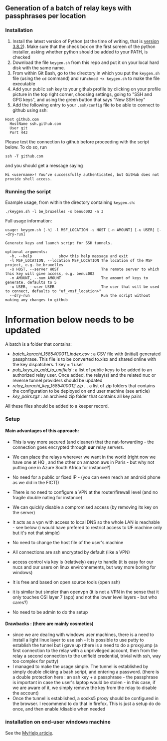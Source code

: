 ## Generation of a batch of relay keys with passphrases per location
### Installation
1. Install the latest version of Python (at the time of writing, that is [version 3.8.2](https://www.python.org/ftp/python/3.8.2/python-3.8.2-amd64-webinstall.exe)). Make sure that the check box on the first screen of the python installer, asking whether python should be added to your PATH, is checked
2. Download the file `keygen.sh` from this repo and put it on your local hard disk with the same name.
3. From within Git Bash, go to the directory in which you put the `keygen.sh` file (using the `cd` command) and run`chmod +x keygen.sh` to make the file executable
4. Add your public ssh key to your github profile by clicking on your profile picture in the top right corner, choosing settings, going to "SSH and GPG keys", and using the green button that says "New SSH key"
5. Add the following entry to your `.ssh/config` file to be able to connect to github using ssh:
```
Host github.com
  HostName ssh.github.com
  User git
  Port 443
```

Please test the connection to github before proceeding with the script below. To do so, run
```
ssh -T github.com
```
and you should get a message saying
```
Hi <username>! You've successfully authenticated, but GitHub does not provide shell access.
```

### Running the script
Example usage, from within the directory containing `keygen.sh`:
```
./keygen.sh -l be_bruxelles -s benuc002 -n 3
```

Full usage information:
```
usage: keygen.sh [-h] -l MSF_LOCATION -s HOST [-n AMOUNT] [-u USER] [--dry-run]

Generate keys and launch script for SSH tunnels.

optional arguments:
  -h, --help            show this help message and exit
  -l MSF_LOCATION, --location MSF_LOCATION The location of the MSF project, e.g. be_bruxelles
  -s HOST, --server HOST                   The remote server to which this key will give access, e.g. benuc002
  -n AMOUNT, --num AMOUNT                  The amount of keys to generate, defaults to 5
  -u USER, --user USER                     The user that will be used to connect, defaults to "uf_<msf_location>"
  --dry-run                                Run the script without making any changes to github
```

# Information below needs to be updated

A batch is a folder that contains:
 - *batch_karachi_1585400011_index.csv* : a CSV file with (initial) generated passphrase. This file is to be converted to.xlsx and shared online with the key dispatchers. 1 key = 1 user
 - *pub_keys_to_add_to_unifield* : a list of public keys to be added to an authorized relay user. Once added, the relay(s) and the related nuc or reverse tunnel providers should be updated
- *relay_karachi_key_1585400012.zip ...* a list of zip folders that contains the configuration to be deployed on end user machine (see article) 
- *key_pairs.tgz* : an archived zip folder that contains all key pairs

All these files should be added to a keeper record.
### Setup

#### Main advantages of this approach:

-   This is way more secured (and cleaner) that the nat-forwarding - the connection goes encrypted through  **our**  relay servers.
-   We can place the relays wherever we want in the world (right now we have one at HQ , and the other on amazon aws in Paris - but why not putting one in Azure South Africa for instance?)
-   No need for a public or fixed IP - (you can even reach an android phone as we did in the FICT))
-   There is no need to configure a VPN at the router/firewall level (and no fragile double nating for instance)  
    
-   We can quickly disable a compromised access (by removing its key on the server)
-   It acts as a vpn with access to local DNS so the whole LAN is reachable - see below (i would have prefered to restrict access to UF machine only but it's not that simple)
-   No need to change the host file of the user's machine
-   All connections are ssh encrypted by default (like a VPN)
-   access control via key is (relatively) easy to handle (it is easy for our nucs and our users on linux environnements, but way more boring for windows)
-   It is free and based on open source tools (open ssh)  
    
-   it is similar but simpler than openvpn (it is not a VPN in the sense that it only touches OSI layer 7 (app) and not the lower level layers - but who cares?)
-   No need to be admin to do the setup

#### Drawbacks : (there are mainly cosmetics)

-   since we are dealing with windows user machines, there is a need to install a light linux layer to use ssh - It is possible to use putty to establish the tunnel but i gave up (there is a need to do a proxyjump (a first connection to the relay with a unprivileged account, then from the relay a second connection to the unifield credential, trivial with ssh, way too complex for putty)
-   I managed to make the usage simple. The tunnel is established by simply double clicking a bash script, and entering a password. (there is a double protection here : an ssh key + a passphrase - the passphrase is important in case the user's laptop would be stolen - in this case, if we are aware of it, we simply remove the key from the relay to disable the account)
-   Once the tunnel is established, a socks5 proxy should be configured in the browser. I recommend to do that in firefox. This is just a setup do do once, and then enable /disable when needed

### installation on end-user windows machine
See the [MyHelp article](https://myhelp.brussels.msf.org/hc/en-us/articles/360007079157-Remote-Access-Via-MSF-Tunnels-for-MSFOCB-Services-Unifield-Nestor-and-so-on-).
